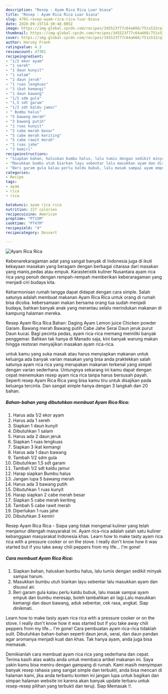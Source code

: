 ```yaml
---
description: "Resep : Ayam Rica Rica Luar biasa"
title: "Resep : Ayam Rica Rica Luar biasa"
slug: 4701-resep-ayam-rica-rica-luar-biasa
date: 2020-09-15T14:30:48.005Z
image: https://img-global.cpcdn.com/recipes/345523f77c64a666/751x532cq70/ayam-rica-rica-foto-resep-utama.jpg
thumbnail: https://img-global.cpcdn.com/recipes/345523f77c64a666/751x532cq70/ayam-rica-rica-foto-resep-utama.jpg
cover: https://img-global.cpcdn.com/recipes/345523f77c64a666/751x532cq70/ayam-rica-rica-foto-resep-utama.jpg
author: Harvey Frank
ratingvalue: 4.3
reviewcount: 47301
recipeingredient:
- "1/2 ekor ayam"
- "1 sereh"
- "1 daun kunyit"
- "1 salam"
- "2 daun jeruk"
- "1 ruas lengkuas"
- "3 ikat kemangi"
- "1 daun bawang"
- "1/2 sdm gula"
- "1,5 sdt garam"
- "1/2 sdt kaldu jamur"
- " Bumbu halus"
- "5 bawang merah"
- "3 bawang putih"
- "1 ruas kunyit"
- "2 cabe merah besar"
- "5 cabe merah keriting"
- "5 cabe rawit merah"
- "1 ruas jahe"
- "3 kemiri"
recipeinstructions:
- "Siapkan bahan, haluskan bumbu halus, lalu tumis dengan sedikit minyak sampai harum."
- "Masukkan bumbu utuh biarkan layu sebentar lalu masukkan ayam dan disusul air."
- "Beri garam gula kalau perlu kaldu bubuk, lalu masak sampai ayam empuk dan bumbu meresap, boleh tambahkan air lagi.Lalu masukkan kemangi dan daun bawang, aduk sebentar, cek rasa, angkat. Siap dinikmati."
categories:
- Recipe
tags:
- ayam
- rica
- rica

katakunci: ayam rica rica 
nutrition: 227 calories
recipecuisine: American
preptime: "PT15M"
cooktime: "PT47M"
recipeyield: "4"
recipecategory: Dessert

---
```



![Ayam Rica Rica](https://img-global.cpcdn.com/recipes/345523f77c64a666/751x532cq70/ayam-rica-rica-foto-resep-utama.jpg)

Kebenarekaragaman adat yang sangat banyak di Indonesia juga di ikuti kekayaan masakan yang beragam dengan berbagai citarasa dari masakan yang manis,pedas atau empuk. Karasteristik kuliner Nusantara ayam rica rica yang penuh dengan rempah-rempah memberikan keberaragaman yang menjadi ciri budaya kita.


Keharmonisan rumah tangga dapat didapat dengan cara simple. Salah satunya adalah membuat makanan Ayam Rica Rica untuk orang di rumah bisa dicoba. kebersamaan makan bersama orang tua sudah menjadi budaya, bahkan banyak anak yang merantau selalu merindukan makanan di kampung halaman mereka.

Resep Ayam Rica Rica Bahan: Daging Ayam Lemon juice Chicken powder Garam. Bawang merah Bawang putih Cabe Jahe Serai Daun jeruk purut Daun kucai. Bagi pecinta pedas, ayam rica-rica memang memiliki banyak penggemar. Bahkan tak hanya di Manado saja, kini banyak warung makan hingga restoran menyajikan masakan ayam rica-rica.

untuk kamu yang suka masak atau harus menyiapkan makanan untuk keluarga ada banyak varian masakan yang bisa anda praktekkan salah satunya ayam rica rica yang merupakan makanan terkenal yang simpel dengan varian sederhana. Untungnya sekarang ini kamu dapat dengan cepat menemukan resep ayam rica rica tanpa harus bersusah payah.
Seperti resep Ayam Rica Rica yang bisa kamu tiru untuk disajikan pada keluarga tercinta. Dan sangat simple hanya dengan 3 langkah dan 20 bahan.


<!--inarticleads1-->

##### Bahan-bahan yang dibutuhkan membuat Ayam Rica Rica:

1. Harus ada 1/2 ekor ayam
1. Harus ada 1 sereh
1. Siapkan 1 daun kunyit
1. Dibutuhkan 1 salam
1. Harus ada 2 daun jeruk
1. Siapkan 1 ruas lengkuas
1. Siapkan 3 ikat kemangi
1. Harus ada 1 daun bawang
1. Tambah 1/2 sdm gula
1. Dibutuhkan 1,5 sdt garam
1. Tambah 1/2 sdt kaldu jamur
1. Harap siapkan  Bumbu halus
1. Jangan lupa 5 bawang merah
1. Harus ada 3 bawang putih
1. Dibutuhkan 1 ruas kunyit
1. Harap siapkan 2 cabe merah besar
1. Siapkan 5 cabe merah keriting
1. Tambah 5 cabe rawit merah
1. Diperlukan 1 ruas jahe
1. Dibutuhkan 3 kemiri


Resep Ayam Rica Rica - Siapa yang tidak mengenal kuliner yang telah menjamur ditengah masyarakat ini. Ayam rica-rica adalah salah satu kuliner kebanggaan masyarakat Indonesia khas. Learn how to make tasty ayam rica rica with a pressure cooker or on the stove. I really don&#39;t know how it was started but if you take away chili peppers from my life… I&#39;m gone! 

<!--inarticleads2-->

##### Cara membuat  Ayam Rica Rica:

1. Siapkan bahan, haluskan bumbu halus, lalu tumis dengan sedikit minyak sampai harum.
1. Masukkan bumbu utuh biarkan layu sebentar lalu masukkan ayam dan disusul air.
1. Beri garam gula kalau perlu kaldu bubuk, lalu masak sampai ayam empuk dan bumbu meresap, boleh tambahkan air lagi.Lalu masukkan kemangi dan daun bawang, aduk sebentar, cek rasa, angkat. Siap dinikmati.


Learn how to make tasty ayam rica rica with a pressure cooker or on the stove. I really don&#39;t know how it was started but if you take away chili peppers from my life… I&#39;m gone! Cara pembuatan ayam rica-rica tidaklah sulit. Dibutuhkan bahan-bahan seperti daun jeruk, serai, dan daun pandan agar aromanya menjadi kuat dan khas. Tak hanya ayam, anda juga bisa memasak. 

Demikianlah cara membuat ayam rica rica yang sederhana dan cepat. Terima kasih atas waktu anda untuk membaca artikel makanan ini. Saya yakin kamu bisa meniru dengan gampang di rumah. Kami masih menyimpan banyak resep rahasia yang sangat simple dan terbukti, anda bisa mencari di halaman kami, jika anda terbantu konten ini jangan lupa untuk bagikan dan simpan halaman website ini karena akan banyak update terbaru untuk resep-resep pilihan yang terbukti dan teruji. Siap Memasak !!. 
